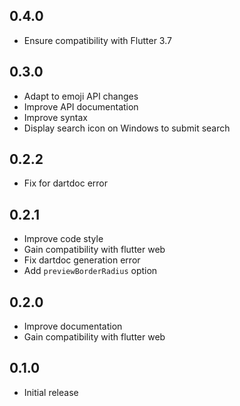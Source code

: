 ## 0.4.0
* Ensure compatibility with Flutter 3.7

## 0.3.0
* Adapt to emoji API changes
* Improve API documentation 
* Improve syntax
* Display search icon on Windows to submit search

## 0.2.2
* Fix for dartdoc error

## 0.2.1
* Improve code style
* Gain compatibility with flutter web
* Fix dartdoc generation error
* Add `previewBorderRadius` option

## 0.2.0

* Improve documentation
* Gain compatibility with flutter web

## 0.1.0

* Initial release
